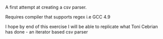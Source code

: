 A first attempt at creating a csv parser.

Requires compiler that supports regex i.e GCC 4.9

I hope by end of this exercise I will be able to replicate what Toni Cebrian has done - an iterator based csv parser

